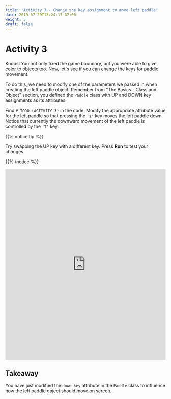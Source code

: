 ```yaml
---
title: "Activity 3 - Change the key assignment to move left paddle"
date: 2019-07-29T13:24:17-07:00
weight: 5
draft: false
---
```


# Activity 3

Kudos! You not only fixed the game boundary, but you were able to give color to objects too. Now, let's see if you can change the keys for paddle movement.

To do this, we need to modify one of the parameters we passed in when creating the left paddle object. Remember from "The Basics - Class and Object" section, you defined the `Paddle` class with UP and DOWN key assignments as its attributes.

Find `# TODO (ACTIVITY 3)` in the code. Modify the appropriate attribute value for the left paddle so that pressing the `'s'` key moves the left paddle down. Notice that currently the downward movement of the left paddle is controlled by the `'T'` key.

{{% notice tip %}}

Try swapping the UP key with a different key. Press <b>Run</b> to test your changes.

{{% /notice %}}

<iframe height="600px" width="100%" src="https://replit.com/@nuevofoundation/PongLessonStudent?lite=true" scrolling="no" alt="Pong Workshop Replit Code" frameborder="no" allowtransparency="true" allowfullscreen="true" sandbox="allow-forms allow-pointer-lock allow-popups allow-same-origin allow-scripts allow-modals"></iframe>

## Takeaway

You have just modified the `down_key` attribute in the `Paddle` class to influence how the left paddle object should move on screen.
